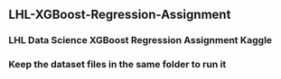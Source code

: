 ## LHL-XGBoost-Regression-Assignment
### LHL Data Science XGBoost Regression Assignment Kaggle
### Keep the dataset files in the same folder to run it
